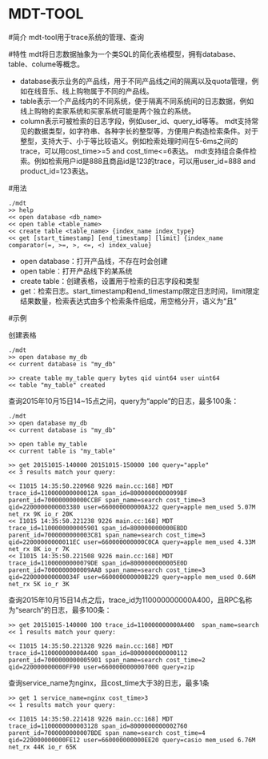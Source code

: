 MDT-TOOL
====
#简介
  mdt-tool用于trace系统的管理、查询

#特性
  mdt将日志数据抽象为一个类SQL的简化表格模型，拥有database、table、colume等概念。
 * database表示业务的产品线，用于不同产品线之间的隔离以及quota管理，例如在线音乐、线上购物属于不同的产品线。
 * table表示一个产品线内的不同系统，便于隔离不同系统间的日志数据，例如线上购物的卖家系统和买家系统可能是两个独立的系统。
 * column表示可被检索的日志字段，例如user_id、query_id等等。
  mdt支持常见的数据类型，如字符串、各种字长的整型等，方便用户构造检索条件。对于整型，支持大于、小于等比较语义。例如检索处理时间在5-6ms之间的trace，可以用cost_time>=5 and cost_time<=6表达。
  mdt支持组合条件检索。例如检索用户id是888且商品id是123的trace，可以用user_id=888 and product_id=123表达。
  
#用法
```
./mdt
>> help
<< open database <db_name>
<< open table <table_name>
<< create table <table_name> {index_name index_type}
<< get [start_timestamp] [end_timestamp] [limit] {index_name comparator(=, >=, >, <=, <) index_value}
```
 * open database：打开产品线，不存在时会创建
 * open table：打开产品线下的某系统
 * create table：创建表格，设置用于检索的日志字段和类型
 * get：检索日志。start_timestamp和end_timestamp限定日志时间，limit限定结果数量，检索表达式由多个检索条件组成，用空格分开，语义为“且”

#示例

创建表格

```
./mdt
>> open database my_db
<< current database is "my_db"

>> create table my_table query bytes qid uint64 user uint64
<< table "my_table" created
```

查询2015年10月15日14~15点之间，query为“apple”的日志，最多100条：

```
./mdt
>> open database my_db
<< current database is "my_db"

>> open table my_table
<< current table is "my_table"

>> get 20151015-140000 20151015-150000 100 query="apple"
<< 3 results match your query:

<< I1015 14:35:50.220968 9226 main.cc:168] MDT trace_id=110000000000012A span_id=80000000000099BF parent_id=700000000000CCBF span_name=search cost_time=3 qid=2200000000003380 user=660000000000A322 query=apple mem_used 5.07M net_rx 9K io_r 20K
<< I1015 14:35:50.221238 9226 main.cc:168] MDT trace_id=1100000000005901 span_id=800000000000EBDD parent_id=7000000000003C81 span_name=search cost_time=3 qid=22000000000011EC user=660000000000C0CA query=apple mem_used 4.33M net_rx 8K io_r 7K
<< I1015 14:35:50.221508 9226 main.cc:168] MDT trace_id=11000000000079DE span_id=8000000000005E0D parent_id=7000000000009AAB span_name=search cost_time=3 qid=220000000000034F user=660000000000B229 query=apple mem_used 0.66M net_rx 5K io_r 3K
```

查询2015年10月15日14点之后，trace_id为110000000000A400，且RPC名称为“search”的日志，最多100条：

```
>> get 20151015-140000 100 trace_id=110000000000A400  span_name=search
<< 1 results match your query:

<< I1015 14:35:50.221328 9226 main.cc:168] MDT trace_id=110000000000A400 span_id=8000000000000112 parent_id=7000000000005901 span_name=search cost_time=2 qid=220000000000FF90 user=6600000000007000 query=zip
```

查询service_name为nginx，且cost_time大于3的日志，最多1条

```
>> get 1 service_name=nginx cost_time>3
<< 1 results match your query:

<< I1015 14:35:50.221418 9226 main.cc:168] MDT trace_id=1100000000003128 span_id=8000000000002760 parent_id=7000000000007BDE span_name=search cost_time=4 qid=220000000000FE12 user=660000000000EE20 query=casio mem_used 6.76M net_rx 44K io_r 65K
```
